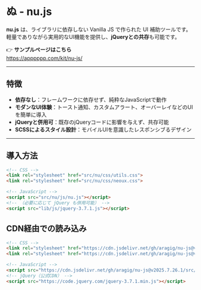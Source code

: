 # ぬ - nu.js

**nu.js** は、ライブラリに依存しない Vanilla JS で作られた UI 補助ツールです。  
軽量でありながら実用的なUI機能を提供し、**jQueryとの共存**も可能です。

👉 **サンプルページはこちら**  
https://apppppp.com/kit/nu-js/

---

## 特徴

- **依存なし**：フレームワークに依存せず、純粋なJavaScriptで動作
- **モダンなUI体験**：トースト通知、カスタムアラート、オーバーレイなどのUIを簡単に導入
- **jQueryと併用可**：既存のjQueryコードに影響を与えず、共存可能
- **SCSSによるスタイル設計**：モバイルUIを意識したレスポンシブるデザイン

---

## 導入方法

```html
<!-- CSS -->
<link rel="stylesheet" href="src/nu/css/utils.css">
<link rel="stylesheet" href="src/nu/css/neoux.css">

<!-- JavaScript -->
<script src="src/nu/js/nu.js"></script>
<!-- （必要に応じて jQuery も併用可能） -->
<script src="lib/js/jquery-3.7.1.js"></script>
```

## CDN経由での読み込み

```html
<!-- CSS -->
<link rel="stylesheet" href="https://cdn.jsdelivr.net/gh/aragig/nu-js@v2025.7.26.1/src/nu/css/utils.css">
<link rel="stylesheet" href="https://cdn.jsdelivr.net/gh/aragig/nu-js@v2025.7.26.1/src/nu/css/nu.css">

<!-- JavaScript -->
<script src="https://cdn.jsdelivr.net/gh/aragig/nu-js@v2025.7.26.1/src/nu/js/nu.js"></script>
<!-- jQuery（公式CDN） -->
<script src="https://code.jquery.com/jquery-3.7.1.min.js"></script>
```